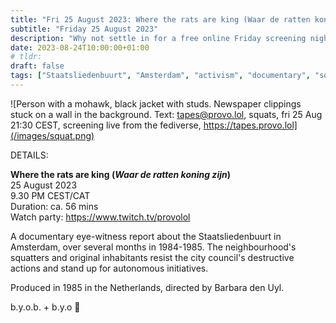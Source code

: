 ```yaml
---
title: "Fri 25 August 2023: Where the rats are king (Waar de ratten koning zijn)"
subtitle: "Friday 25 August 2023"
description: "Why not settle in for a free online Friday screening night with your chums at provolol? No Netflix, just chill. Bring strangers, acquaintances, any snacks you like :3"
date: 2023-08-24T10:00:00+01:00
# tldr: 
draft: false
tags: ["Staatsliedenbuurt", "Amsterdam", "activism", "documentary", "squatting"]
---
```


![Person with a mohawk, black jacket with studs. Newspaper clippings stuck on a wall in the background. Text: tapes@provo.lol, squats, fri 25 Aug 21:30 CEST, screening live from the fediverse, https://tapes.provo.lol](/images/squat.png)

DETAILS:

**Where the rats are king (*Waar de ratten koning zijn*)**   
25 August 2023  
9.30 PM CEST/CAT  
Duration: ca. 56 mins  
Watch party: https://www.twitch.tv/provolol

A documentary eye-witness report about the Staatsliedenbuurt in Amsterdam, over several months in 1984-1985. The neighbourhood's squatters and original inhabitants 
resist the city council's destructive actions and stand up for autonomous initiatives.

Produced in 1985 in the Netherlands, directed by Barbara den Uyl.

b.y.o.b. + b.y.o 🍕
